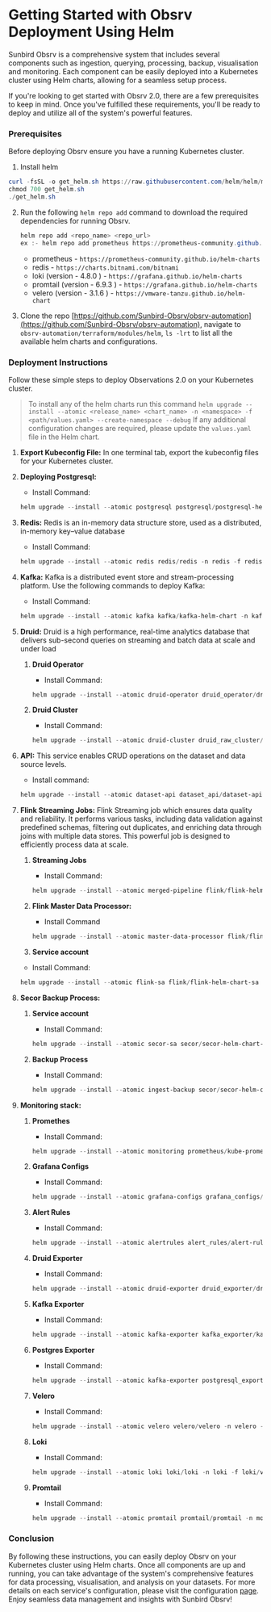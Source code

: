 # Getting Started with Obsrv Deployment Using Helm

Sunbird Obsrv is a comprehensive system that includes several components such as ingestion, querying, processing, backup, visualisation and monitoring. Each component can be easily deployed into a Kubernetes cluster using Helm charts, allowing for a seamless setup process.

If you're looking to get started with Obsrv 2.0, there are a few prerequisites to keep in mind. Once you've fulfilled these requirements, you'll be ready to deploy and utilize all of the system's powerful features.

### **Prerequisites**

Before deploying Obsrv ensure you have a running Kubernetes cluster.

1. Install helm 

```powershell
curl -fsSL -o get_helm.sh https://raw.githubusercontent.com/helm/helm/main/scripts/get-helm-3
chmod 700 get_helm.sh
./get_helm.sh
```

2. Run the following `helm repo add` command to download the required dependencies for running Obsrv.
    
    ```powershell
    helm repo add <repo_name> <repo_url>
    ex :- helm repo add prometheus https://prometheus-community.github.io/helm-charts
    ```
    
    - prometheus - `https://prometheus-community.github.io/helm-charts`
    - redis - `https://charts.bitnami.com/bitnami`
    - loki (version - 4.8.0 ) - `https://grafana.github.io/helm-charts`
    - promtail (version - 6.9.3 ) - `https://grafana.github.io/helm-charts`
    - velero (version - 3.1.6 ) -  `https://vmware-tanzu.github.io/helm-chart`
3. Clone the repo [https://github.com/Sunbird-Obsrv/obsrv-automation](https://github.com/Sunbird-Obsrv/obsrv-automation), navigate to `obsrv-automation/terraform/modules/helm`, `ls -lrt` to list all the available helm charts and configurations.

### **Deployment Instructions**

Follow these simple steps to deploy Observations 2.0 on your Kubernetes cluster. 

> To install any of the helm charts run this command `helm upgrade --install --atomic <release_name> <chart_name> -n <namespace> -f <path/values.yaml> --create-namespace --debug` If any additional configuration changes are required, please update the `values.yaml` file in the Helm chart.
> 

1. **Export Kubeconfig File:**
In one terminal tab, export the kubeconfig files for your Kubernetes cluster.
2. **Deploying Postgresql:**
    - Install Command:
    
    ```powershell
    helm upgrade --install --atomic postgresql postgresql/postgresql-helm-chart -n postgresql --create-namespace --debug
    ```
    
3. **Redis:**  Redis is an in-memory data structure store, used as a distributed, in-memory key–value database
    - Install Command:
    
    ```powershell
    helm upgrade --install --atomic redis redis/redis -n redis -f redis/values.yaml --create-namespace --debug
    ```
    
4. **Kafka:** Kafka is a distributed event store and stream-processing platform. Use the following commands to deploy Kafka:
    - Install Command:
    
    ```powershell
    helm upgrade --install --atomic kafka kafka/kafka-helm-chart -n kafka --create-namespace --debug
    ```
    
5. ****Druid:**** Druid is a high performance, real-time analytics database that delivers sub-second queries on streaming and batch data at scale and under load
    1. **Druid Operator**
        - Install Command:
        
        ```powershell
        helm upgrade --install --atomic druid-operator druid_operator/druid-operator-helm-chart -n druid-raw --create-namespace --debug
        ```
        
    2. **Druid Cluster**
        - Install Command:
        
        ```powershell
        helm upgrade --install --atomic druid-cluster druid_raw_cluster/druid-raw-cluster-helm-chart -n druid-raw --create-namespace --debug
        ```
        
6. **API:** This service enables CRUD operations on the dataset and data source levels.
    - Install command:
    
    ```powershell
    helm upgrade --install --atomic dataset-api dataset_api/dataset-api-helm-chart -n druid-raw --create-namespace --debug 
    ```
    
7. **Flink Streaming Jobs:**  Flink Streaming job which ensures data quality and reliability. It performs various tasks, including data validation against predefined schemas, filtering out duplicates, and enriching data through joins with multiple data stores. This powerful job is designed to efficiently process data at scale.
    1. **Streaming Jobs**
        - Install Command:
        
        ```powershell
        helm upgrade --install --atomic merged-pipeline flink/flink-helm-chart -n flink --set image.registry=sunbird --set image.repository=sb-obsrv-merged-pipeline --create-namespace --debug
        ```
        
    2. **Flink Master Data Processor:**
        - Install Command
        
        ```powershell
        helm upgrade --install --atomic master-data-processor flink/flink-helm-chart -n flink --set image.registry=sunbird --set image.repository=sb-obsrv-master-data-processor --create-namespace --debug
        ```
        
    
    3. **Service account**
    
    - Install Command:
    
    ```powershell
    helm upgrade --install --atomic flink-sa flink/flink-helm-chart-sa -n flink --create-namespace --debug
    ```
    
8. **Secor Backup Process:**
    1. **Service account**
        - Install Command:
        
        ```powershell
        helm upgrade --install --atomic secor-sa secor/secor-helm-chart-sa -n secor --create-namespace --debug
        ```
        
    2. **Backup Process**
        - Install Command:
        
        ```powershell
        helm upgrade --install --atomic ingest-backup secor/secor-helm-chart -n secor --create-namespace --debug && helm upgrade --install --atomic extractor-duplicate-backup secor/secor-helm-chart -n secor --create-namespace --debug && helm upgrade --install --atomic extractor-failed-backup secor/secor-helm-chart -n secor --create-namespace --debug && helm upgrade --install --atomic raw-backup secor/secor-helm-chart -n secor --create-namespace --debug && helm upgrade --install --atomic failed-backup secor/secor-helm-chart -n secor --create-namespace --debug && helm upgrade --install --atomic invalid-backup secor/secor-helm-chart -n secor --create-namespace --debug && helm upgrade --install --atomic unique-backup secor/secor-helm-chart -n secor --create-namespace --debug && helm upgrade --install --atomic duplicate-backup secor/secor-helm-chart -n secor --create-namespace --debug && helm upgrade --install --atomic denorm-backup secor/secor-helm-chart -n secor --create-namespace --debug && helm upgrade --install --atomic denorm-failed-backup secor/secor-helm-chart -n secor --create-namespace --debug && helm upgrade --install --atomic transform-backup secor/secor-helm-chart -n secor --create-namespace --debug && helm upgrade --install --atomic system-stats secor/secor-helm-chart -n secor --create-namespace --debug && helm upgrade --install --atomic system-events secor/secor-helm-chart -n secor --create-namespace --debug
        ```
        

9. **Monitoring stack:**
    1. **Promethes**
        - Install Command:
        
        ```powershell
        helm upgrade --install --atomic monitoring prometheus/kube-prometheus-stack -n monitoring -f monitoring/values.yaml --create-namespace --debug
        ```
        
    2. **Grafana Configs**
        - Install Command:
        
        ```powershell
        helm upgrade --install --atomic grafana-configs grafana_configs/grafana-configs-helm-chart -n monitoring --create-namespace --debug
        ```
        
    3. **Alert Rules**
        - Install Command:
        
        ```powershell
        helm upgrade --install --atomic alertrules alert_rules/alert-rules-helm-chart -n monitoring --create-namespace --debug
        ```
        
    4. **Druid Exporter**
        - Install Command:
        
        ```powershell
        helm upgrade --install --atomic druid-exporter druid_exporter/druid-exporter-helm-chart -n druid-raw --create-namespace --debug
        ```
        
    5. **Kafka Exporter**
        - Install Command:
        
        ```powershell
        helm upgrade --install --atomic kafka-exporter kafka_exporter/kafka-exporter-helm-chart -n druid-raw --create-namespace --debug
        ```
        
    6. **Postgres Exporter**
        - Install Command:
        
        ```powershell
        helm upgrade --install --atomic kafka-exporter postgresql_exporter/kafka-exporter-helm-chart -n druid-raw --create-namespace --debug
        ```
        
    7. **Velero**
        - Install Command:
        
        ```powershell
        helm upgrade --install --atomic velero velero/velero -n velero -f velero/values.yaml --create-namespace --debug --version 3.1.6
        ```
        
    8. **Loki**
        - Install Command:
        
        ```powershell
        helm upgrade --install --atomic loki loki/loki -n loki -f loki/values.yaml --create-namespace --debug --version 4.8.0
        ```
        
    9. **Promtail**
        - Install Command:
        
        ```powershell
        helm upgrade --install --atomic promtail promtail/promtail -n monitoring -f promtail/values.yaml --create-namespace --debug --version 6.9.3
        ```
        

### **Conclusion**

By following these instructions, you can easily deploy Obsrv on your Kubernetes cluster using Helm charts. Once all components are up and running, you can take advantage of the system's comprehensive features for data processing, visualisation, and analysis on your datasets. For more details on each service's configuration, please visit the configuration [page](https://github.com/Sunbird-Obsrv/obsrv-automation/blob/main/INSTALLATION.md). Enjoy seamless data management and insights with Sunbird Obsrv!
